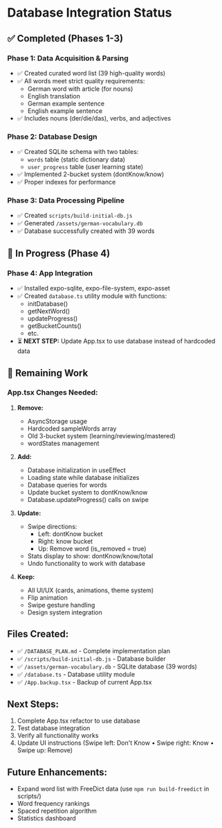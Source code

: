 # Database Integration Status

## ✅ Completed (Phases 1-3)

### Phase 1: Data Acquisition & Parsing
- ✅ Created curated word list (39 high-quality words)
- ✅ All words meet strict quality requirements:
  - German word with article (for nouns)
  - English translation
  - German example sentence
  - English example sentence
- ✅ Includes nouns (der/die/das), verbs, and adjectives

### Phase 2: Database Design
- ✅ Created SQLite schema with two tables:
  - `words` table (static dictionary data)
  - `user_progress` table (user learning state)
- ✅ Implemented 2-bucket system (dontKnow/know)
- ✅ Proper indexes for performance

### Phase 3: Data Processing Pipeline
- ✅ Created `scripts/build-initial-db.js`
- ✅ Generated `/assets/german-vocabulary.db`
- ✅ Database successfully created with 39 words

## 🔄 In Progress (Phase 4)

### Phase 4: App Integration
- ✅ Installed expo-sqlite, expo-file-system, expo-asset
- ✅ Created `database.ts` utility module with functions:
  - initDatabase()
  - getNextWord()
  - updateProgress()
  - getBucketCounts()
  - etc.
- ⏳ **NEXT STEP:** Update App.tsx to use database instead of hardcoded data

## 📝 Remaining Work

### App.tsx Changes Needed:

1. **Remove:**
   - AsyncStorage usage
   - Hardcoded sampleWords array
   - Old 3-bucket system (learning/reviewing/mastered)
   - wordStates management

2. **Add:**
   - Database initialization in useEffect
   - Loading state while database initializes
   - Database queries for words
   - Update bucket system to dontKnow/know
   - Database.updateProgress() calls on swipe

3. **Update:**
   - Swipe directions:
     - Left: dontKnow bucket
     - Right: know bucket
     - Up: Remove word (is_removed = true)
   - Stats display to show: dontKnow/know/total
   - Undo functionality to work with database

4. **Keep:**
   - All UI/UX (cards, animations, theme system)
   - Flip animation
   - Swipe gesture handling
   - Design system integration

## Files Created:
- ✅ `/DATABASE_PLAN.md` - Complete implementation plan
- ✅ `/scripts/build-initial-db.js` - Database builder
- ✅ `/assets/german-vocabulary.db` - SQLite database (39 words)
- ✅ `/database.ts` - Database utility module
- ✅ `/App.backup.tsx` - Backup of current App.tsx

## Next Steps:
1. Complete App.tsx refactor to use database
2. Test database integration
3. Verify all functionality works
4. Update UI instructions (Swipe left: Don't Know • Swipe right: Know • Swipe up: Remove)

## Future Enhancements:
- Expand word list with FreeDict data (use `npm run build-freedict` in scripts/)
- Word frequency rankings
- Spaced repetition algorithm
- Statistics dashboard

